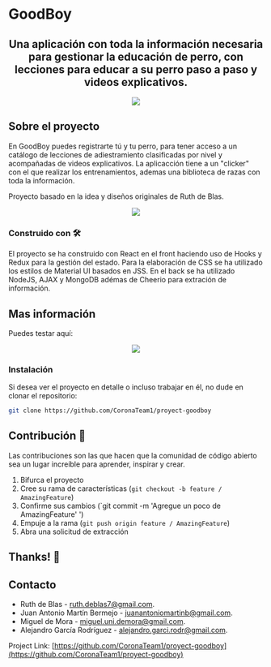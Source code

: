 # GoodBoy
<h2 align="center">
Una aplicación con toda la información necesaria para gestionar la educación de perro, con lecciones para educar a su perro paso a paso y videos explicativos.
</h2>

<p align="center"><img src="https://i.ibb.co/xhLfXwB/Screenshot-2020-05-08-at-18-06-15.png" /></a></p>

## Sobre el proyecto
En GoodBoy puedes registrarte tú y tu perro, para tener acceso a un catálogo de lecciones de adiestramiento clasificadas por nivel y acompañadas de videos explicativos. La aplicacción tiene a un "clicker" con el que realizar los entrenamientos, ademas una biblioteca de razas con toda la información.

Proyecto basado en la idea y diseños originales de Ruth de Blas.

<p align="center"><img src="https://i.ibb.co/N6y4wjp/Screenshot-2020-05-08-at-18-06-57.png" /></p>

### Construido con 🛠

El proyecto se ha construido con React en el front haciendo uso de Hooks y Redux para la gestión del estado. Para la elaboración de CSS se ha utilizado los estilos de Material UI basados en JSS. En el back se ha utilizado NodeJS, AJAX y MongoDB adémas de Cheerio para extración de información.

## Mas información
Puedes testar aquí: 
<p align="center"><img src="https://i.ibb.co/ZNPWTxQ/Screenshot-2020-05-08-at-18-07-21.png" /></p>

### Instalación

Si desea ver el proyecto en detalle o incluso trabajar en él, no dude en clonar el repositorio:

```sh
git clone https://github.com/CoronaTeam1/proyect-goodboy
```

## Contribución 💬

Las contribuciones son las que hacen que la comunidad de código abierto sea un lugar increíble para aprender, inspirar y crear.

1. Bifurca el proyecto
2. Cree su rama de características (`git checkout -b feature / AmazingFeature`)
3. Confirme sus cambios (`git commit -m 'Agregue un poco de AmazingFeature' ')
4. Empuje a la rama (`git push origin feature / AmazingFeature`)
5. Abra una solicitud de extracción

## Thanks! 💖

## Contacto

- Ruth de Blas - [ruth.deblas7@gmail.com](ruth.deblas7@gmail.com).
- Juan Antonio Martín Bermejo - [juanantoniomartinb@gmail.com](juanantoniomartinb@gmail.com).
- Miguel de Mora - [miguel.uni.demora@gmail.com](miguel.uni.demora@gmail.com).
- Alejandro García Rodríguez - [alejandro.garci.rodr@gmail.com](alejandro.garci.rodr@gmail.com).

Project Link: [https://github.com/CoronaTeam1/proyect-goodboy](https://github.com/CoronaTeam1/proyect-goodboy)
